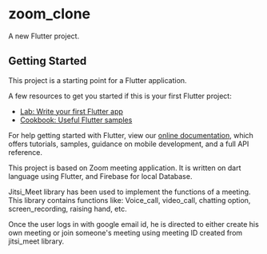 # zoom_clone

A new Flutter project.

## Getting Started

This project is a starting point for a Flutter application.

A few resources to get you started if this is your first Flutter project:

- [Lab: Write your first Flutter app](https://flutter.dev/docs/get-started/codelab)
- [Cookbook: Useful Flutter samples](https://flutter.dev/docs/cookbook)

For help getting started with Flutter, view our
[online documentation](https://flutter.dev/docs), which offers tutorials,
samples, guidance on mobile development, and a full API reference.

This project is based on Zoom meeting application.
It is written on dart language using Flutter, and Firebase for local Database.

Jitsi_Meet library has been used to implement the functions of a meeting.
This library contains functions like: Voice_call, video_call, chatting option,
  screen_recording, raising hand, etc.

Once the user logs in with google email id, he is directed to either create his own meeting
  or join someone's meeting using meeting ID created from jitsi_meet library.
